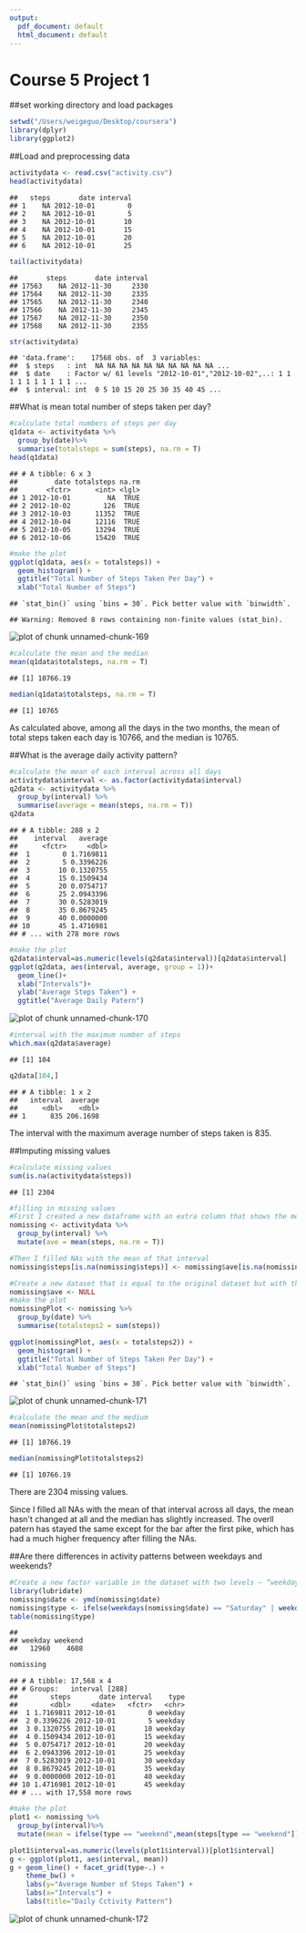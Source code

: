 ```yaml
---
output:
  pdf_document: default
  html_document: default
---
```

Course 5 Project 1
====================

##set working directory and load packages

```r
setwd("/Users/weigeguo/Desktop/coursera")
library(dplyr)
library(ggplot2)
```

##Load and preprocessing data

```r
activitydata <- read.csv("activity.csv")
head(activitydata)
```

```
##   steps       date interval
## 1    NA 2012-10-01        0
## 2    NA 2012-10-01        5
## 3    NA 2012-10-01       10
## 4    NA 2012-10-01       15
## 5    NA 2012-10-01       20
## 6    NA 2012-10-01       25
```

```r
tail(activitydata)
```

```
##       steps       date interval
## 17563    NA 2012-11-30     2330
## 17564    NA 2012-11-30     2335
## 17565    NA 2012-11-30     2340
## 17566    NA 2012-11-30     2345
## 17567    NA 2012-11-30     2350
## 17568    NA 2012-11-30     2355
```

```r
str(activitydata)
```

```
## 'data.frame':	17568 obs. of  3 variables:
##  $ steps   : int  NA NA NA NA NA NA NA NA NA NA ...
##  $ date    : Factor w/ 61 levels "2012-10-01","2012-10-02",..: 1 1 1 1 1 1 1 1 1 1 ...
##  $ interval: int  0 5 10 15 20 25 30 35 40 45 ...
```

##What is mean total number of steps taken per day?

```r
#calculate total numbers of steps per day
q1data <- activitydata %>%
  group_by(date)%>%
  summarise(totalsteps = sum(steps), na.rm = T)
head(q1data)
```

```
## # A tibble: 6 x 3
##         date totalsteps na.rm
##       <fctr>      <int> <lgl>
## 1 2012-10-01         NA  TRUE
## 2 2012-10-02        126  TRUE
## 3 2012-10-03      11352  TRUE
## 4 2012-10-04      12116  TRUE
## 5 2012-10-05      13294  TRUE
## 6 2012-10-06      15420  TRUE
```

```r
#make the plot
ggplot(q1data, aes(x = totalsteps)) +
  geom_histogram() +
  ggtitle("Total Number of Steps Taken Per Day") +
  xlab("Total Number of Steps")
```

```
## `stat_bin()` using `bins = 30`. Pick better value with `binwidth`.
```

```
## Warning: Removed 8 rows containing non-finite values (stat_bin).
```

![plot of chunk unnamed-chunk-169](figure/unnamed-chunk-169-1.png)

```r
#calculate the mean and the median
mean(q1data$totalsteps, na.rm = T)
```

```
## [1] 10766.19
```

```r
median(q1data$totalsteps, na.rm = T)
```

```
## [1] 10765
```

As calculated above, among all the days in the two months, the mean of total steps taken each day is 10766, and the median is 10765. 

##What is the average daily activity pattern?

```r
#calculate the mean of each interval across all days
activitydata$interval <- as.factor(activitydata$interval)
q2data <- activitydata %>%
  group_by(interval) %>%
  summarise(average = mean(steps, na.rm = T))
q2data
```

```
## # A tibble: 288 x 2
##    interval   average
##      <fctr>     <dbl>
##  1        0 1.7169811
##  2        5 0.3396226
##  3       10 0.1320755
##  4       15 0.1509434
##  5       20 0.0754717
##  6       25 2.0943396
##  7       30 0.5283019
##  8       35 0.8679245
##  9       40 0.0000000
## 10       45 1.4716981
## # ... with 278 more rows
```

```r
#make the plot
q2data$interval=as.numeric(levels(q2data$interval))[q2data$interval]
ggplot(q2data, aes(interval, average, group = 1))+
  geom_line()+
  xlab("Intervals")+
  ylab("Average Steps Taken") +
  ggtitle("Average Daily Patern")
```

![plot of chunk unnamed-chunk-170](figure/unnamed-chunk-170-1.png)

```r
#interval with the maximum number of steps
which.max(q2data$average)
```

```
## [1] 104
```

```r
q2data[104,]
```

```
## # A tibble: 1 x 2
##   interval  average
##      <dbl>    <dbl>
## 1      835 206.1698
```

The interval with the maximum average number of steps taken is 835.

##Imputing missing values

```r
#calculate missing values
sum(is.na(activitydata$steps))
```

```
## [1] 2304
```

```r
#filling in missing values
#First I created a new dataframe with an extra column that shows the mean of that interval
nomissing <- activitydata %>%
  group_by(interval) %>%
  mutate(ave = mean(steps, na.rm = T))

#Then I filled NAs with the mean of that interval
nomissing$steps[is.na(nomissing$steps)] <- nomissing$ave[is.na(nomissing$steps)]

#Create a new dataset that is equal to the original dataset but with the missing data filled in.
nomissing$ave <- NULL
#make the plot
nomissingPlot <- nomissing %>%
  group_by(date) %>%
  summarise(totalsteps2 = sum(steps))

ggplot(nomissingPlot, aes(x = totalsteps2)) +
  geom_histogram() +
  ggtitle("Total Number of Steps Taken Per Day") +
  xlab("Total Number of Steps")
```

```
## `stat_bin()` using `bins = 30`. Pick better value with `binwidth`.
```

![plot of chunk unnamed-chunk-171](figure/unnamed-chunk-171-1.png)

```r
#calculate the mean and the medium
mean(nomissingPlot$totalsteps2)
```

```
## [1] 10766.19
```

```r
median(nomissingPlot$totalsteps2)
```

```
## [1] 10766.19
```

There are 2304 missing values.

Since I filled all NAs with the mean of that interval across all days, the mean hasn't changed at all and the median has slightly increased. The overll patern has stayed the same except for the bar after the first pike, which has had a much higher frequency after filling the NAs.

##Are there differences in activity patterns between weekdays and weekends?

```r
#Create a new factor variable in the dataset with two levels – “weekday” and “weekend” indicating whether a given date is a weekday or weekend day.
library(lubridate)
nomissing$date <- ymd(nomissing$date)
nomissing$type <- ifelse(weekdays(nomissing$date) == "Saturday" | weekdays(nomissing$date) == "Sunday", "weekend", "weekday")
table(nomissing$type)
```

```
## 
## weekday weekend 
##   12960    4608
```

```r
nomissing
```

```
## # A tibble: 17,568 x 4
## # Groups:   interval [288]
##        steps       date interval    type
##        <dbl>     <date>   <fctr>   <chr>
##  1 1.7169811 2012-10-01        0 weekday
##  2 0.3396226 2012-10-01        5 weekday
##  3 0.1320755 2012-10-01       10 weekday
##  4 0.1509434 2012-10-01       15 weekday
##  5 0.0754717 2012-10-01       20 weekday
##  6 2.0943396 2012-10-01       25 weekday
##  7 0.5283019 2012-10-01       30 weekday
##  8 0.8679245 2012-10-01       35 weekday
##  9 0.0000000 2012-10-01       40 weekday
## 10 1.4716981 2012-10-01       45 weekday
## # ... with 17,558 more rows
```

```r
#make the plot
plot1 <- nomissing %>%
  group_by(interval)%>%
  mutate(mean = ifelse(type == "weekend",mean(steps[type == "weekend"]), mean(steps[type == "weekday"])))

plot1$interval=as.numeric(levels(plot1$interval))[plot1$interval]
g <- ggplot(plot1, aes(interval, mean))
g + geom_line() + facet_grid(type~.) +
    theme_bw() +
    labs(y="Average Number of Steps Taken") +
    labs(x="Intervals") +
    labs(title="Daily Cctivity Pattern")
```

![plot of chunk unnamed-chunk-172](figure/unnamed-chunk-172-1.png)





